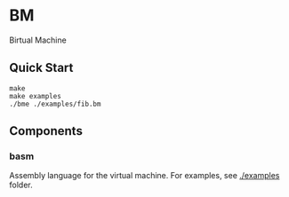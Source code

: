 # BM

Birtual Machine

## Quick Start

```
make
make examples
./bme ./examples/fib.bm
```

## Components

### basm

Assembly language for the virtual machine. For examples, see
[./examples](./examples) folder.
